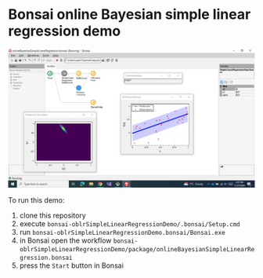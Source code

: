 # Bonsai online Bayesian simple linear regression demo

![workflow](figures/workflow.png)

To run this demo:

1. clone this repository
2. execute `bonsai-oblrSimpleLinearRegressionDemo/.bonsai/Setup.cmd`
3. run `bonsai-oblrSimpleLinearRegressionDemo.bonsai/Bonsai.exe`
4. in Bonsai open the workflow `bonsai-oblrSimpleLinearRegressionDemo/package/onlineBayesianSimpleLinearRegression.bonsai`
5. press the `Start` button in Bonsai
